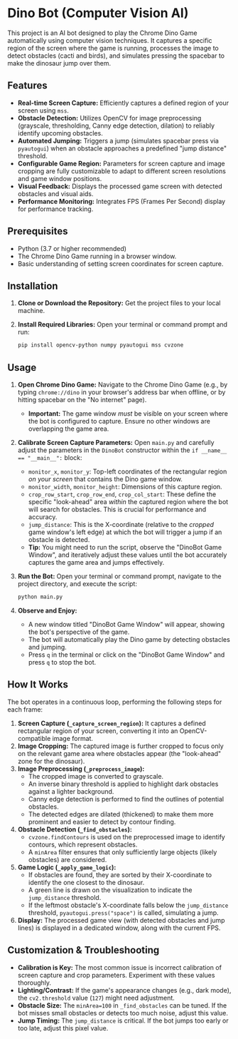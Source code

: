 # Dino Bot (Computer Vision AI)

This project is an AI bot designed to play the Chrome Dino Game automatically using computer vision techniques. It captures a specific region of the screen where the game is running, processes the image to detect obstacles (cacti and birds), and simulates pressing the spacebar to make the dinosaur jump over them.

## Features

* **Real-time Screen Capture:** Efficiently captures a defined region of your screen using `mss`.
* **Obstacle Detection:** Utilizes OpenCV for image preprocessing (grayscale, thresholding, Canny edge detection, dilation) to reliably identify upcoming obstacles.
* **Automated Jumping:** Triggers a jump (simulates spacebar press via `pyautogui`) when an obstacle approaches a predefined "jump distance" threshold.
* **Configurable Game Region:** Parameters for screen capture and image cropping are fully customizable to adapt to different screen resolutions and game window positions.
* **Visual Feedback:** Displays the processed game screen with detected obstacles and visual aids.
* **Performance Monitoring:** Integrates FPS (Frames Per Second) display for performance tracking.

## Prerequisites

* Python (3.7 or higher recommended)
* The Chrome Dino Game running in a browser window.
* Basic understanding of setting screen coordinates for screen capture.

## Installation

1.  **Clone or Download the Repository:**
    Get the project files to your local machine.

2.  **Install Required Libraries:**
    Open your terminal or command prompt and run:
    ```bash
    pip install opencv-python numpy pyautogui mss cvzone
    ```

## Usage

1.  **Open Chrome Dino Game:**
    Navigate to the Chrome Dino Game (e.g., by typing `chrome://dino` in your browser's address bar when offline, or by hitting spacebar on the "No internet" page).
    * **Important:** The game window *must* be visible on your screen where the bot is configured to capture. Ensure no other windows are overlapping the game area.

2.  **Calibrate Screen Capture Parameters:**
    Open `main.py` and carefully adjust the parameters in the `DinoBot` constructor within the `if __name__ == "__main__":` block:
    * `monitor_x`, `monitor_y`: Top-left coordinates of the rectangular region *on your screen* that contains the Dino game window.
    * `monitor_width`, `monitor_height`: Dimensions of this capture region.
    * `crop_row_start`, `crop_row_end`, `crop_col_start`: These define the specific "look-ahead" area *within* the captured region where the bot will search for obstacles. This is crucial for performance and accuracy.
    * `jump_distance`: This is the X-coordinate (relative to the *cropped* game window's left edge) at which the bot will trigger a jump if an obstacle is detected.
    * **Tip:** You might need to run the script, observe the "DinoBot Game Window", and iteratively adjust these values until the bot accurately captures the game area and jumps effectively.

3.  **Run the Bot:**
    Open your terminal or command prompt, navigate to the project directory, and execute the script:
    ```bash
    python main.py
    ```

4.  **Observe and Enjoy:**
    * A new window titled "DinoBot Game Window" will appear, showing the bot's perspective of the game.
    * The bot will automatically play the Dino game by detecting obstacles and jumping.
    * Press `q` in the terminal or click on the "DinoBot Game Window" and press `q` to stop the bot.

## How It Works

The bot operates in a continuous loop, performing the following steps for each frame:

1.  **Screen Capture (`_capture_screen_region`):** It captures a defined rectangular region of your screen, converting it into an OpenCV-compatible image format.
2.  **Image Cropping:** The captured image is further cropped to focus only on the relevant game area where obstacles appear (the "look-ahead" zone for the dinosaur).
3.  **Image Preprocessing (`_preprocess_image`):**
    * The cropped image is converted to grayscale.
    * An inverse binary threshold is applied to highlight dark obstacles against a lighter background.
    * Canny edge detection is performed to find the outlines of potential obstacles.
    * The detected edges are dilated (thickened) to make them more prominent and easier to detect by contour finding.
4.  **Obstacle Detection (`_find_obstacles`):**
    * `cvzone.findContours` is used on the preprocessed image to identify contours, which represent obstacles.
    * A `minArea` filter ensures that only sufficiently large objects (likely obstacles) are considered.
5.  **Game Logic (`_apply_game_logic`):**
    * If obstacles are found, they are sorted by their X-coordinate to identify the one closest to the dinosaur.
    * A green line is drawn on the visualization to indicate the `jump_distance` threshold.
    * If the leftmost obstacle's X-coordinate falls below the `jump_distance` threshold, `pyautogui.press("space")` is called, simulating a jump.
6.  **Display:** The processed game view (with detected obstacles and jump lines) is displayed in a dedicated window, along with the current FPS.

## Customization & Troubleshooting

* **Calibration is Key:** The most common issue is incorrect calibration of screen capture and crop parameters. Experiment with these values thoroughly.
* **Lighting/Contrast:** If the game's appearance changes (e.g., dark mode), the `cv2.threshold` value (`127`) might need adjustment.
* **Obstacle Size:** The `minArea=100` in `_find_obstacles` can be tuned. If the bot misses small obstacles or detects too much noise, adjust this value.
* **Jump Timing:** The `jump_distance` is critical. If the bot jumps too early or too late, adjust this pixel value.

